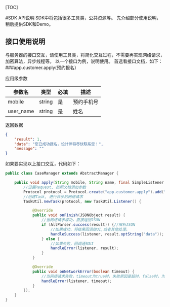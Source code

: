 [TOC]

#SDK API说明
SDK中将包括很多工具类，公共资源等。
先介绍部分使用说明，稍后提供SDK和Demo。

## 接口使用说明
与服务器的接口交互，请使用工具类，将简化交互过程，不需要再实现网络请求，加密算法，异步线程等。
以一个接口为例，说明使用。
首选看接口文档，如下：
###app.customer.apply(预约报名）

应用级参数


|参数名|类型|必填|描述|
|-|-|-|-|
|mobile|string|是|预约手机号|
|user_name|string|是|姓名|


返回数据

``` JSON
{
    "result": 1,
    "data": "您已成功报名，设计师将尽快联系您！",
    "message": ""
}
```

如果要实现以上接口交互，代码如下：
```Java
public class CaseManager extends AbstractManager {

	public void apply(String mobile, String name, final SimpleListener <String> listener) {
    	//设置Request, 按照文档添加参数
		Protocol protocol = Protocol.create("app.customer.apply").add("mobile", mobile).add("user_name", name);
        //创建Task, 进行异步的网络请求
		TaskUtil.newTask(protocol, new TaskUtil.Listener() {

			@Override
			public void onFinish(JSONObject result) {
            	//当网络请求成功，直接返回JSON
				if (AllParser.success(result)) {//解析JSON
                	//如果成功，将结果回调给UI,或者其他处理。
					handleSuccess(listener, result.optString("data"));
				} else {
                	//如果失败，回调通知UI
					handleError(listener, result);
				}
			}

			@Override
			public void onNetworkError(boolean timeout) {
            	//当网络请求失败，timeout为true时，失败原因是超时，false时，为其他网络错误。
				handleError(listener, timeout);
			}
		});
	}
}

```
